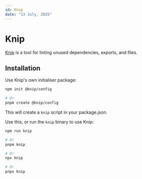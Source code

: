 ```yaml
---
id: Knip
date: "13 July, 2025"
---
```


# Knip

[Knip](https://knip.dev/overview/getting-started) is a tool for linting unused dependencies, exports, and files.

## Installation

Use Knip's own initialiser package:
```bash
npm init @knip/config

# Or
pnpm create @knip/config
```

This will create a `knip` script in your package.json.

Use this, or run the `knip` binary to use Knip:
```bash
npm run knip

# Or
pnpm knip

# Or
npx knip

# Or
pnpx knip
```
